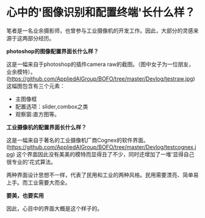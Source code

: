 # 心中的'图像识别和配置终端'长什么样？

笔者是一名业余摄影师，也曾参与工业摄像机的开发工作。因此，大部分的灵感来源于这两部分经历。

**photoshop的图像配置界面长什么样？**


这是一幅来自于photoshop的插件camera raw的截图。（图中女子为一位朋友，业余模特）。
(https://github.com/AppliedAIGroup/BOFO/tree/master/Devlog/testraw.jpg)
这幅图包含有三个元素：
- 主图像框
- 配置选项：slider,combox之类
- 观察窗:直方图等。

**工业摄像机的配置界面长什么样？**

这是一幅来自于著名的工业摄像机厂商Cognex的软件界面。
(https://github.com/AppliedAIGroup/BOFO/tree/master/Devlog/testcognex.jpg)
这个界面因此没有美美的模特而显得丑了不少，同时还增加了一堆'显得自己很专业的'花式算法。

两种界面设计思想不一样，代表了民用和工业的两种风格。民用需要漂亮、简单易上手。而工业需要大而全。

**要美，也要实用**

因此，心目中的界面大概是这个样子的。
